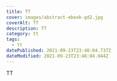 ```yaml
---
title: TT
cover: images/abstract-ebook-gd2.jpg
coverAlt: TT
description: TT
category: tt
tags:
  - tt
datePublished: 2021-09-23T23:48:04.737Z
dateModified: 2021-09-23T23:48:04.844Z
---
```

TT